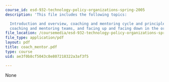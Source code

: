 ```yaml
---
course_id: esd-932-technology-policy-organizations-spring-2005
description: 'This file includes the following topics:

  Introduction and overview, coaching and mentoring cycle and principles, risk analysis,
  coaching and mentoring teams, and facing up and facing down in the organization.'
file_location: /coursemedia/esd-932-technology-policy-organizations-spring-2005/ae3f0b8cf5043c8e807218322a3af3f5_coach_mentor.pdf
file_type: application/pdf
layout: pdf
title: coach_mentor.pdf
type: course
uid: ae3f0b8cf5043c8e807218322a3af3f5

---
```

None